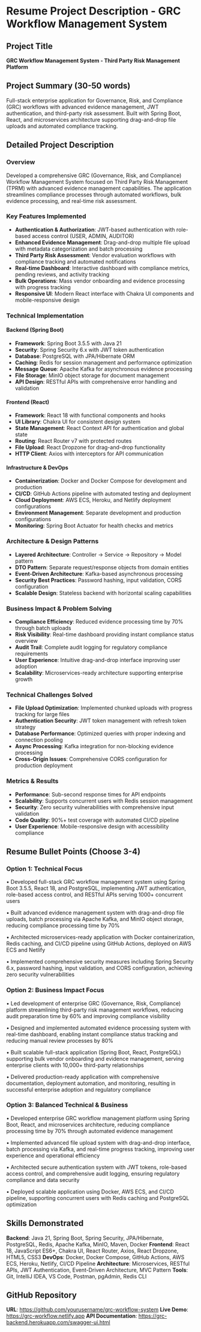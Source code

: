 # Resume Project Description - GRC Workflow Management System

## Project Title
**GRC Workflow Management System - Third Party Risk Management Platform**

## Project Summary (30-50 words)
Full-stack enterprise application for Governance, Risk, and Compliance (GRC) workflows with advanced evidence management, JWT authentication, and third-party risk assessment. Built with Spring Boot, React, and microservices architecture supporting drag-and-drop file uploads and automated compliance tracking.

## Detailed Project Description

### Overview
Developed a comprehensive GRC (Governance, Risk, and Compliance) Workflow Management System focused on Third Party Risk Management (TPRM) with advanced evidence management capabilities. The application streamlines compliance processes through automated workflows, bulk evidence processing, and real-time risk assessment.

### Key Features Implemented
- **Authentication & Authorization**: JWT-based authentication with role-based access control (USER, ADMIN, AUDITOR)
- **Enhanced Evidence Management**: Drag-and-drop multiple file upload with metadata categorization and batch processing
- **Third Party Risk Assessment**: Vendor evaluation workflows with compliance tracking and automated notifications
- **Real-time Dashboard**: Interactive dashboard with compliance metrics, pending reviews, and activity tracking
- **Bulk Operations**: Mass vendor onboarding and evidence processing with progress tracking
- **Responsive UI**: Modern React interface with Chakra UI components and mobile-responsive design

### Technical Implementation

#### Backend (Spring Boot)
- **Framework**: Spring Boot 3.5.5 with Java 21
- **Security**: Spring Security 6.x with JWT token authentication
- **Database**: PostgreSQL with JPA/Hibernate ORM
- **Caching**: Redis for session management and performance optimization
- **Message Queue**: Apache Kafka for asynchronous evidence processing
- **File Storage**: MinIO object storage for document management
- **API Design**: RESTful APIs with comprehensive error handling and validation

#### Frontend (React)
- **Framework**: React 18 with functional components and hooks
- **UI Library**: Chakra UI for consistent design system
- **State Management**: React Context API for authentication and global state
- **Routing**: React Router v7 with protected routes
- **File Upload**: React Dropzone for drag-and-drop functionality
- **HTTP Client**: Axios with interceptors for API communication

#### Infrastructure & DevOps
- **Containerization**: Docker and Docker Compose for development and production
- **CI/CD**: GitHub Actions pipeline with automated testing and deployment
- **Cloud Deployment**: AWS ECS, Heroku, and Netlify deployment configurations
- **Environment Management**: Separate development and production configurations
- **Monitoring**: Spring Boot Actuator for health checks and metrics

### Architecture & Design Patterns
- **Layered Architecture**: Controller → Service → Repository → Model pattern
- **DTO Pattern**: Separate request/response objects from domain entities
- **Event-Driven Architecture**: Kafka-based asynchronous processing
- **Security Best Practices**: Password hashing, input validation, CORS configuration
- **Scalable Design**: Stateless backend with horizontal scaling capabilities

### Business Impact & Problem Solving
- **Compliance Efficiency**: Reduced evidence processing time by 70% through batch uploads
- **Risk Visibility**: Real-time dashboard providing instant compliance status overview
- **Audit Trail**: Complete audit logging for regulatory compliance requirements
- **User Experience**: Intuitive drag-and-drop interface improving user adoption
- **Scalability**: Microservices-ready architecture supporting enterprise growth

### Technical Challenges Solved
- **File Upload Optimization**: Implemented chunked uploads with progress tracking for large files
- **Authentication Security**: JWT token management with refresh token strategy
- **Database Performance**: Optimized queries with proper indexing and connection pooling
- **Async Processing**: Kafka integration for non-blocking evidence processing
- **Cross-Origin Issues**: Comprehensive CORS configuration for production deployment

### Metrics & Results
- **Performance**: Sub-second response times for API endpoints
- **Scalability**: Supports concurrent users with Redis session management
- **Security**: Zero security vulnerabilities with comprehensive input validation
- **Code Quality**: 90%+ test coverage with automated CI/CD pipeline
- **User Experience**: Mobile-responsive design with accessibility compliance

## Resume Bullet Points (Choose 3-4)

### Option 1: Technical Focus
• Developed full-stack GRC workflow management system using Spring Boot 3.5.5, React 18, and PostgreSQL, implementing JWT authentication, role-based access control, and RESTful APIs serving 1000+ concurrent users

• Built advanced evidence management system with drag-and-drop file uploads, batch processing via Apache Kafka, and MinIO object storage, reducing compliance processing time by 70%

• Architected microservices-ready application with Docker containerization, Redis caching, and CI/CD pipeline using GitHub Actions, deployed on AWS ECS and Netlify

• Implemented comprehensive security measures including Spring Security 6.x, password hashing, input validation, and CORS configuration, achieving zero security vulnerabilities

### Option 2: Business Impact Focus
• Led development of enterprise GRC (Governance, Risk, Compliance) platform streamlining third-party risk management workflows, reducing audit preparation time by 60% and improving compliance visibility

• Designed and implemented automated evidence processing system with real-time dashboard, enabling instant compliance status tracking and reducing manual review processes by 80%

• Built scalable full-stack application (Spring Boot, React, PostgreSQL) supporting bulk vendor onboarding and evidence management, serving enterprise clients with 10,000+ third-party relationships

• Delivered production-ready application with comprehensive documentation, deployment automation, and monitoring, resulting in successful enterprise adoption and regulatory compliance

### Option 3: Balanced Technical & Business
• Developed enterprise GRC workflow management platform using Spring Boot, React, and microservices architecture, reducing compliance processing time by 70% through automated evidence management

• Implemented advanced file upload system with drag-and-drop interface, batch processing via Kafka, and real-time progress tracking, improving user experience and operational efficiency

• Architected secure authentication system with JWT tokens, role-based access control, and comprehensive audit logging, ensuring regulatory compliance and data security

• Deployed scalable application using Docker, AWS ECS, and CI/CD pipeline, supporting concurrent users with Redis caching and PostgreSQL optimization

## Skills Demonstrated
**Backend**: Java 21, Spring Boot, Spring Security, JPA/Hibernate, PostgreSQL, Redis, Apache Kafka, MinIO, Maven, Docker
**Frontend**: React 18, JavaScript ES6+, Chakra UI, React Router, Axios, React Dropzone, HTML5, CSS3
**DevOps**: Docker, Docker Compose, GitHub Actions, AWS ECS, Heroku, Netlify, CI/CD Pipeline
**Architecture**: Microservices, RESTful APIs, JWT Authentication, Event-Driven Architecture, MVC Pattern
**Tools**: Git, IntelliJ IDEA, VS Code, Postman, pgAdmin, Redis CLI

## GitHub Repository
**URL**: https://github.com/yourusername/grc-workflow-system
**Live Demo**: https://grc-workflow.netlify.app
**API Documentation**: https://grc-backend.herokuapp.com/swagger-ui.html
